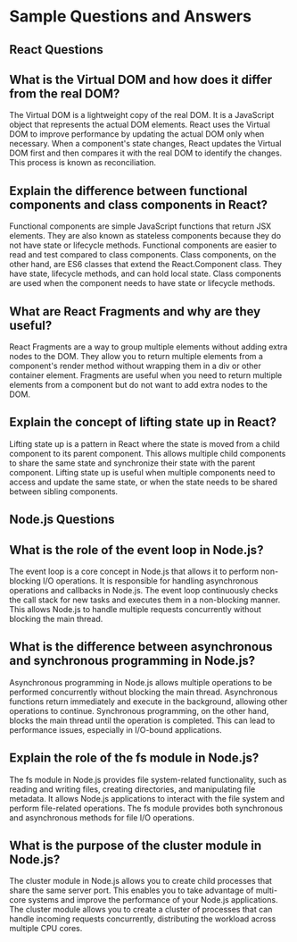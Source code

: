 # Sample Questions and Answers

## React Questions

## What is the Virtual DOM and how does it differ from the real DOM?

The Virtual DOM is a lightweight copy of the real DOM. It is a JavaScript object that represents the actual DOM elements. React uses the Virtual DOM to improve performance by updating the actual DOM only when necessary. When a component's state changes, React updates the Virtual DOM first and then compares it with the real DOM to identify the changes. This process is known as reconciliation.

## Explain the difference between functional components and class components in React?

Functional components are simple JavaScript functions that return JSX elements. They are also known as stateless components because they do not have state or lifecycle methods. Functional components are easier to read and test compared to class components. Class components, on the other hand, are ES6 classes that extend the React.Component class. They have state, lifecycle methods, and can hold local state. Class components are used when the component needs to have state or lifecycle methods.

## What are React Fragments and why are they useful?

React Fragments are a way to group multiple elements without adding extra nodes to the DOM. They allow you to return multiple elements from a component's render method without wrapping them in a div or other container element. Fragments are useful when you need to return multiple elements from a component but do not want to add extra nodes to the DOM.

## Explain the concept of lifting state up in React?

Lifting state up is a pattern in React where the state is moved from a child component to its parent component. This allows multiple child components to share the same state and synchronize their state with the parent component. Lifting state up is useful when multiple components need to access and update the same state, or when the state needs to be shared between sibling components.

## Node.js Questions

## What is the role of the event loop in Node.js?

The event loop is a core concept in Node.js that allows it to perform non-blocking I/O operations. It is responsible for handling asynchronous operations and callbacks in Node.js. The event loop continuously checks the call stack for new tasks and executes them in a non-blocking manner. This allows Node.js to handle multiple requests concurrently without blocking the main thread.

## What is the difference between asynchronous and synchronous programming in Node.js?

Asynchronous programming in Node.js allows multiple operations to be performed concurrently without blocking the main thread. Asynchronous functions return immediately and execute in the background, allowing other operations to continue. Synchronous programming, on the other hand, blocks the main thread until the operation is completed. This can lead to performance issues, especially in I/O-bound applications.

## Explain the role of the fs module in Node.js?

The fs module in Node.js provides file system-related functionality, such as reading and writing files, creating directories, and manipulating file metadata. It allows Node.js applications to interact with the file system and perform file-related operations. The fs module provides both synchronous and asynchronous methods for file I/O operations.

## What is the purpose of the cluster module in Node.js?

The cluster module in Node.js allows you to create child processes that share the same server port. This enables you to take advantage of multi-core systems and improve the performance of your Node.js applications. The cluster module allows you to create a cluster of processes that can handle incoming requests concurrently, distributing the workload across multiple CPU cores.
